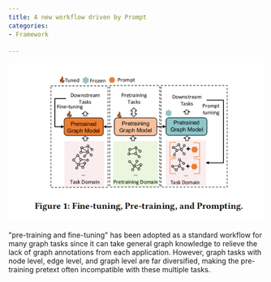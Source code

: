 ```yaml
---
title: A new workflow driven by Prompt
categories:
- Framework

---
```

<div align="center">
<img src="/assets/1.png" />
</div>
 
 "pre-training and fine-tuning" has been adopted as a standard workflow for many graph tasks since it can take general graph
  knowledge to relieve the lack of graph annotations from each application. However, graph tasks with node level, edge level, and
  graph level are far diversified, making the pre-training pretext often
  incompatible with these multiple tasks.
